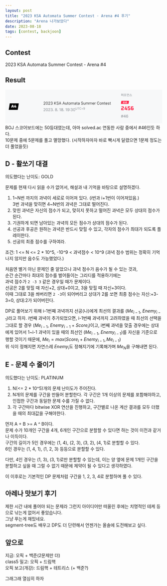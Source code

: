 ```yaml
---
layout: post
title: "2023 KSA Automata Summer Contest · Arena #4 후기"
description: "Arena 나가보았다"
date: 2023-08-18
tags: [contest, backjoon]
---
```


## Contest

2023 KSA Automata Summer Contest - Arena #4  

## Result

![arena_result](../images/arena4.png)  
BOJ 스코어보드에는 50등대였는데, 아마 solved.ac 연동한 사람 중에서 #46인듯 하다.  
10문제 중에 5문제를 풀고 멸망했다. (시작하자마자 바로 빡시게 달렸으면 1문제 정도는 더 풀었을듯)  

## D - 활쏘기 대결

의도했다는 난이도: GOLD  
  
문제를 현재 다시 읽을 수가 없어서, 해설과 내 기억을 바탕으로 설명하겠다.  

1. 1~N번 까지의 과녁이 세로로 이어져 있다. (i번과 i+1번이 이어져있음.)  
   3번 과녁을 맞히면 4~N번의 과녁은 그대로 떨어진다.
2. 맞힌 과녁은 자신의 점수가 되고, 맞히지 못하고 떨어진 과녁은 모두 상대의 점수가 된다.
3. 기권하게 되면 남아있는 과녁의 모든 점수가 상대의 점수가 된다.
4. 선공과 후공은 원하는 과녁은 반드시 맞힐 수 있고, 각자의 점수가 최대가 되도록 플레이한다.
5. 선공의 최종 점수를 구하여라.
  
조건: 1 <= N <= 2 * 10^5, -10^9 < 과녁점수 < 10^9 (과녁 점수 범위는 정확히 기억나지 않지만 음수도 가능했었다.)  
  
처음엔 별거 아닌 문제인 줄 알았으나 과녁 점수가 음수가 될 수 있는 것과,  
순간 순간마다 최대의 점수를 벌어들이는 그리디를 적용하기에는  
과녁 점수가 ```2 -3 3``` 같은 경우일 때가 문제이다.  
선공은 2를 맞힐 때 자신+2, 상대+0이고, 3을 맞힐 때 자신+3이다.  
이때 그대로 3을 쏴버리면 ``2 -3``이 되어버리고 상대가 2를 쏘면 최종 점수는 자신:+3-3=0, 상대:2가 되어버린다.  
  
DP로 풀어보기 위해 i-1번째 과녁까지 선공(나)에게 최선의 결과를 ($Me_{i-1}$, $Enemy_{i-1}$)라고 하자. i번째 과녁이 추가되었으면, i-1번째 과녁까지 고려하였을 때 최선의 선택을 그대로 할 경우 ($Me_{i-1}$, $Enemy_{i-1} + Score_{i}$)이고, i번째 과녁을 맞출 경우에는 상대에게 있어서 1~i-1 과녁이 있을 때의 최선인 ($Me_{i-1}$, $Enemy_{i-1}$)를 자신을 기준으로 행할 것이기 때문에,
$Me_{i} = max (Score_{i} + Enemy_{i-1}, Me_{i-1})$  
위 식이 정해지면 자연스레 $Enemy_{i}$도 정해지기에 기록해가며 $Me_{N}$을 구해내면 된다.  

## E - 문제 수 줄이기

의도했다는 난이도: PLATINUM

1. N(<= 2 * 10^5)개의 문제 난이도가 주어진다.
2. N개의 문제를 구간을 만들어 분할한다. 각 구간은 1개 이상의 문제를 포함해야하고, 인접한 구간과 동일한 문제 수를 가질 수 없다.  
3. 각 구간마다 bitwise XOR 연산을 진행하고, 구간별로 나온 계산 결과를 모두 더했을 때의 최대값을 구해야한다.

먼저 A + B >= A ^ B이다.  
문제 수가 10개인 구간을 4개, 6개인 구간으로 분할할 수 있다면 하는 것이 이전과 같거나 이득이다.  
구간의 길이가 5인 경우에는 (1, 4), (2, 3), (3, 2), (4, 1)로 분할할 수 있다.  
6인 경우는 (1, 4, 1), (1, 2, 3) 등등으로 분할할 수 있다.  
  
다만, 4인 경우는 (1, 3), (3, 1)로만 분할할 수 있는데, 이는 양 옆에 문제 1개인 구간을 분할하고 싶을 때 그럴 수 없기 때문에 제약이 될 수 있다고 생각하였다.  
  
이 이후로는 기본적인 DP 문제처럼 구간을 1, 2, 3, 4로 분할하며 풀 수 있다.

## 아레나 맛보기 후기

제한 시간 내에 풀어야 되는 문제라 그런지 아이디어만 떠올린 후에는 치명적인 테케 등으로 낚는게 없어서 좋았습니다.  
그냥 푸는게 재밌네요.  
segment-tree도 배우고 DP도 더 단련해서 언젠가는 올솔에 도전해보고 싶다.  

## 앞으로

지금:            오픽 + 백준(2문제만 더)  
class5 밀고:     오픽 + 드림핵  
오픽 보고(개강):  드림핵 + 테트리스 (+ 백준?)  
  
그래그래 열심히 하자
